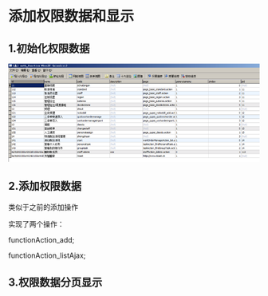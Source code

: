 # 添加权限数据和显示

## 1.初始化权限数据

![](../../../../.gitbook/assets/image%20%2840%29.png)

## 2.添加权限数据

类似于之前的添加操作

实现了两个操作：

functionAction\_add;

functionAction\_listAjax;



## 3.权限数据分页显示

